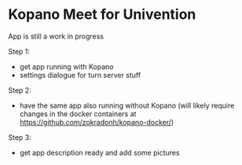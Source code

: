 # Kopano Meet for Univention

App is still a work in progress

Step 1:
- get app running with Kopano
- settings dialogue for turn server stuff

Step 2:
- have the same app also running without Kopano (will likely require changes in the docker containers at https://github.com/zokradonh/kopano-docker/)

Step 3:
- get app description ready and add some pictures